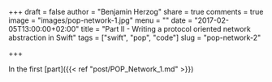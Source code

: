 +++
draft = false
author = "Benjamin Herzog"
share = true
comments = true
image = "images/pop-network-1.jpg"
menu = ""
date = "2017-02-05T13:00:00+02:00"
title = "Part II - Writing a protocol oriented network abstraction in Swift"
tags = ["swift", "pop", "code"]
slug = "pop-network-2"

+++

In the first [part]({{< ref "post/POP_Network_1.md" >}})
